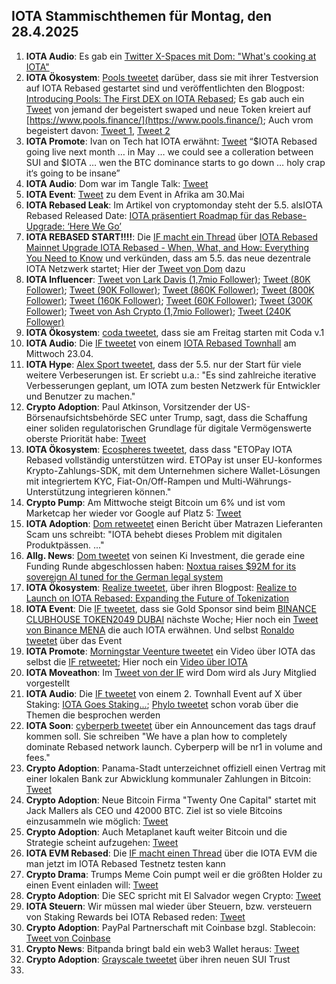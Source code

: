## IOTA Stammischthemen für Montag, den 28.4.2025

1. **IOTA Audio**: Es gab ein [Twitter X-Spaces mit Dom: "What's cooking at IOTA"](https://x.com/pukecast/status/1914370147399455045)
2. **IOTA Ökosystem**: [Pools tweetet](https://x.com/PoolsFinance/status/1914633031823819111) darüber, dass sie mit ihrer Testversion auf IOTA Rebased gestartet sind und veröffentlichten den Blogpost: [Introducing Pools: The First DEX on IOTA Rebased](https://medium.com/@Pools_Finance/introducing-pools-the-first-dex-on-iota-rebased-0d020eea6957); Es gab auch ein [Tweet](https://x.com/IotaRebased/status/1914647885326561566) von jemand der begeistert swaped und neue Token kreiert auf [https://www.pools.finance/](https://www.pools.finance/); Auch vrom begeistert davon: [Tweet 1](https://x.com/Vrom14286662/status/1915040820731818276), [Tweet 2](https://x.com/Vrom14286662/status/1915042981008253115)
3. **IOTA Promote**: Ivan on Tech hat IOTA erwähnt: [Tweet](https://x.com/GMZeusINV/status/1914617892580086220) “$IOTA Rebased going live next month … in May … we could see a colleration between SUI and $IOTA … wen the BTC dominance starts to go down … holy crap it‘s going to be insane”
4. **IOTA Audio**: Dom war im Tangle Talk: [Tweet](https://x.com/tangle_talk/status/1862525544153161936)
5. **IOTA Event**: [Tweet](https://x.com/dx5ve/status/1914565976940573166) zu dem Event in Afrika am 30.Mai
6. **IOTA Rebased Leak**: Im Artikel von cryptomonday steht der 5.5. alsIOTA Rebased Released Date: [IOTA präsentiert Roadmap für das Rebase-Upgrade: ‘Here We Go’](https://cryptomonday.de/news/2025/04/22/iota-praesentiert-roadmap-fuer-das-rebase-upgrade-here-we-go/)
7. **IOTA REBASED START!!!!**: Die [IF macht ein Thread](https://x.com/iota/status/1914665629673574520) über [IOTA Rebased Mainnet Upgrade IOTA Rebased - When, What, and How: Everything You Need to Know](https://blog.iota.org/rebased-mainnet-upgrade/) und verkünden, dass am 5.5. das neue dezentrale IOTA Netzwerk startet; Hier der [Tweet von Dom](https://x.com/DomSchiener/status/1914672120488935835) dazu
8. **IOTA Influencer**: [Tweet von Lark Davis (1,7mio Follower)](https://x.com/TheCryptoLark/status/1914613076915060758); [Tweet (80K Follower)](https://x.com/JoeParys/status/1914731248645509124); [Tweet (90K Follower)](https://x.com/Utoday_en/status/1914705399049052393); [Tweet (860K Follower)](https://x.com/MartiniGuyYT/status/1914755760539500809); [Tweet (800K Follower)](https://x.com/ibcig/status/1914995228311949659); [Tweet (160K Follower)](https://x.com/Overdose_AI/status/1914922025979686942); [Tweet (60K Follower)](https://x.com/blazing420s/status/1914948480033853901); [Tweet (300K Follower)](https://x.com/ByCoinvo/status/1914720238517551575); [Tweet von Ash Crypto (1,7mio Follower)](https://x.com/Ashcryptoreal/status/1915038147227853218); [Tweet (240K Follower)](https://x.com/MasonVersluis/status/1915490702810828978)
9. **IOTA Ökosystem**: [coda tweetet](https://x.com/coda_digital/status/1914670775631491080), dass sie am Freitag starten mit Coda v.1
10. **IOTA Audio**: Die [IF tweetet](https://x.com/iota/status/1914665662607155367) von einem [IOTA Rebased Townhall](https://x.com/i/broadcasts/1zqJVjzbPvpJB) am Mittwoch 23.04.
11. **IOTA Hype**: [Alex Sport tweetet](https://x.com/alexsporn/status/1914669330593128765), dass der 5.5. nur der Start für viele weitere Verbeserungen ist. Er scriebt u.a.: "Es sind zahlreiche iterative Verbesserungen geplant, um IOTA zum besten Netzwerk für Entwickler und Benutzer zu machen."
12. **Crypto Adoption**: Paul Atkinson, Vorsitzender der US-Börsenaufsichtsbehörde SEC unter Trump, sagt, dass die Schaffung einer soliden regulatorischen Grundlage für digitale Vermögenswerte oberste Priorität habe: [Tweet](https://x.com/BTC_Archive/status/1914798424139932064)
13. **IOTA Ökosystem**: [Ecospheres tweetet](https://x.com/ETOSPHERES/status/1914979501529763895), dass dass "ETOPay IOTA Rebased vollständig unterstützen wird. ETOPay ist unser EU-konformes Krypto-Zahlungs-SDK, mit dem Unternehmen sichere Wallet-Lösungen mit integriertem KYC, Fiat-On/Off-Rampen und Multi-Währungs-Unterstützung integrieren können."
14. **Crypto Pump**: Am Mittwoche steigt Bitcoin um 6% und ist vom Marketcap her wieder vor Google auf Platz 5: [Tweet](https://x.com/BitcoinMagazine/status/1914963956164075744)
15. **IOTA Adoption**: [Dom retweetet](https://x.com/DomSchiener/status/1914975564709998631) einen Bericht über Matrazen Lieferanten Scam uns schreibt: "IOTA behebt dieses Problem mit digitalen Produktpässen. ..."
16. **Allg. News**: [Dom tweetet](https://x.com/DomSchiener/status/1915014862909907279) von seinen Ki Investment, die gerade eine Funding Runde abgeschlossen haben: [Noxtua raises $92M for its sovereign AI tuned for the German legal system](https://techcrunch.com/2025/04/22/noxtua-raises-92m-for-its-sovereign-ai-tuned-for-the-german-legal-system/)
17. **IOTA Ökosystem**: [Realize tweetet](https://x.com/realizefinance/status/1915024673932206094), über ihren Blogpost: [Realize to Launch on IOTA Rebased: Expanding the Future of Tokenization](https://blog.realizeassets.com/realize-to-launch-on-iota-rebased-expanding-the-future-of-tokenization/)
18. **IOTA Event**: Die [IF tweetet](https://x.com/iota/status/1915027889529012389), dass sie Gold Sponsor sind beim [BINANCE CLUBHOUSE TOKEN2049 DUBAI](https://www.binance.com/en/events/BinanceCH) nächste Woche; Hier noch ein [Tweet von Binance MENA](https://x.com/BinanceArabic/status/1915012811895328783) die auch IOTA erwähnen. Und selbst [Ronaldo tweetet](https://x.com/Cristiano/status/1914982579465281859) über das Event
19. **IOTA Promote**: [Morningstar Veenture tweetet](https://x.com/Morningstar_VC/status/1915049261655576790) ein Video über IOTA das selbst die [IF retweetet](https://x.com/iota/status/1915055476729135378); Hier noch ein [Video über IOTA](https://x.com/megbzk/status/1915490639808258175)
20. **IOTA Moveathon**: Im [Tweet von der IF]() wird Dom wird als Jury Mitglied vorgestellt
21. **IOTA Audio**: Die [IF tweetet](https://x.com/iota/status/1915092061826519166) von einem 2. Townhall Event auf X über Staking: [IOTA Goes Staking...](https://x.com/i/spaces/1YqKDZbzzkDJV); [Phylo tweetet](https://x.com/PhyloIota/status/1915180452132119037) schon vorab über die Themen die besprochen werden
22. **IOTA Soon**: [cyberperb tweetet](https://x.com/cyberperp/status/1915133206292283422) über ein Announcement das tags drauf kommen soll. Sie schreiben "We have a plan how to completely dominate Rebased network launch. Cyberperp will be nr1 in volume and fees."
23. **Crypto Adoption**: Panama-Stadt unterzeichnet offiziell einen Vertrag mit einer lokalen Bank zur Abwicklung kommunaler Zahlungen in Bitcoin: [Tweet](https://x.com/BitcoinMagazine/status/1915208418840674809)
24. **Crypto Adoption**: Neue Bitcoin Firma "Twenty One Capital" startet mit Jack Mallers als CEO und 42000 BTC. Ziel ist so viele Bitcoins einzusammeln wie möglich: [Tweet](https://x.com/blocktrainer/status/1915045895307202945)
25. **Crypto Adoption**: Auch Metaplanet kauft weiter Bitcoin und die Strategie scheint aufzugehen: [Tweet](https://x.com/blocktrainer/status/1915324925948420144)
26. **IOTA EVM Rebased**: Die [IF macht einen Thread](https://x.com/iota/status/1915299677051769120) über die IOTA EVM die man jetzt im IOTA Rebased Testnetz testen kann
27. **Crypto Drama**: Trumps Meme Coin pumpt weil er die größten Holder zu einen Event einladen will: [Tweet](https://x.com/KobeissiLetter/status/1915131779486282194)
28. **Crypto Adoption**: Die SEC spricht mit El Salvador wegen Crypto: [Tweet](https://x.com/RWAwatchlist_/status/1915394400185733629)
29. **IOTA Steuern**: Wir müssen mal wieder über Steuern, bzw. versteuern von Staking Rewards bei IOTA Rebased reden: [Tweet](https://x.com/IOTA_TCG/status/1915400948173705515)
30. **Crypto Adoption**: PayPal Partnerschaft mit Coinbase bzgl. Stablecoin: [Tweet von Coinbase](https://x.com/coinbase/status/1915392709579178484)
31. **Crypto News**: Bitpanda bringt bald ein web3 Wallet heraus: [Tweet](https://x.com/VSN_Unofficial/status/1915378287011910068)
32. **Crypto Adoption**: [Grayscale tweetet](https://x.com/Grayscale/status/1915100607939322104) über ihren neuen SUI Trust
33. 

